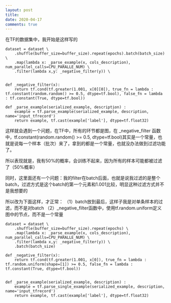 ```yaml
---
layout: post
title: 
date: 2020-04-17
comments: true
---
```


在TF的数据集中，我开始是这样写的


```
dataset = dataset \
    .shuffle(buffer_size=buffer_size).repeat(epochs).batch(batch_size)  \
    .map(lambda x: _parse_example(x, cols_description), num_parallel_calls=CPU_PARALLE_NUM) \
    .filter(lambda x,y: _negative_filter(y)) \
    

def _negative_filter(x):
    return tf.cond(tf.greater(1.001, x[0][0]), true_fn = lambda : tf.constant(random.random() >= 0.5, dtype=tf.bool), false_fn = lambda : tf.constant(True, dtype=tf.bool)) 

def _parse_example(serialized_example, description) :
    example = tf.parse_example(serialized_example, description, name='input_tfrecord')
    return example, tf.cast(example['label'], dtype=tf.float32)
```

这样就会遇到一个问题，在TF中，所有的环节都是图，在 _negative_filter 函数中，tf.constant(random.random() >= 0.5, dtype=tf.bool)其实是一个常量，也就是说每一个样本（批次）来了，拿到的都是一个常量，也就没办法做到过滤功能了。

所以表现就是，我有50%的概率，会训练不起来，因为所有的样本可能都被过滤了（50%概率）

同时，这里面还有一个问题：我的filter在batch后面，也就是说我过滤的是整个batch，过滤方式是这个batch的第一个元素和1.001比较，明显这种过滤方式并不是我想要的

所以改为下面这样，才正常：
（1）batch放到最后，这样子我是对单条样本的过滤，而不是对batch
（2）_negative_filter函数中，使用tf.random.uniform定义图中的节点，而不是一个常量

```
dataset = dataset \
    .shuffle(buffer_size=buffer_size).repeat(epochs) \
    .map(lambda x: _parse_example(x, cols_description), num_parallel_calls=CPU_PARALLE_NUM) \
    .filter(lambda x,y: _negative_filter(y)) \
    .batch(batch_size) 

def _negative_filter(x):
    return tf.cond(tf.greater(1.001, x[0]), true_fn = lambda : tf.random.uniform(shape=[1]) >= 0.5, false_fn = lambda : tf.constant(True, dtype=tf.bool)) 


def _parse_example(serialized_example, description) :
    example = tf.parse_single_example(serialized_example, description, name='input_tfrecord')
    return example, tf.cast(example['label'], dtype=tf.float32)
```